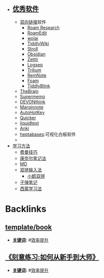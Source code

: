 - ## [优秀软件](<优秀软件.md>)
    - [双向链接](<双向链接.md>)软件
        - [Roam Research](<Roam Research.md>)
        - [RoamEdit](<RoamEdit.md>)
        - [wolai](<wolai.md>)
        - [TiddlyWiki](<TiddlyWiki.md>)
        - [Stroll](<Stroll.md>)
        - [Obsidian](<Obsidian.md>)
        - [Zettlr](<Zettlr.md>)
        - [Logseq](<Logseq.md>)
        - [Trilium](<Trilium.md>)
        - [RemNote](<RemNote.md>)
        - [Foam](<Foam.md>)
        - [TiddlyBlink](<TiddlyBlink.md>)
    - [TheBrain](<TheBrain.md>)
    - [Supermemo](<Supermemo.md>)
    - [DEVONthink](<DEVONthink.md>)
    - [Marginnote](<Marginnote.md>)
    - [AutoHotKey](<AutoHotKey.md>)
    - [Quicker](<Quicker.md>)
    - [liquidtext](<liquidtext.md>)
    - [Anki](<Anki.md>)
    - [heptabases](<heptabases.md>):可视化白板软件
    - 
- [学习方法](<学习方法.md>)
    - [费曼技巧](<费曼技巧.md>)
    - [康奈尔笔记法](<康奈尔笔记法.md>)
    - [MD](<MD.md>)
    - [双拼输入法](<双拼输入法.md>)
        - [小鹤双拼](<小鹤双拼.md>)
    - [子弹笔记](<子弹笔记.md>)
    - [西蒙学习法](<西蒙学习法.md>)

# Backlinks
## [template/book](<template/book.md>)
- **[关键词](<关键词.md>):** #[效率提升](<效率提升.md>)

## [《刻意练习:如何从新手到大师》](<《刻意练习:如何从新手到大师》.md>)
- **[关键词](<关键词.md>):** #[效率提升](<效率提升.md>)

